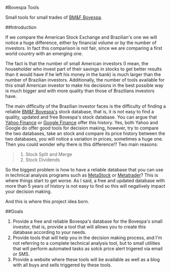 #Bovespa Tools

Small tools for small trades of [BM&F Bovespa](http://www.bmfbovespa.com.br/).

##Introduction

If we compare the American Stock Exchange and Brazilian's one we will notice a huge difference, either by financial volume or by the number of investors. In fact this comparison is not fair, since we are comparing a first world country with an emerging one.

The fact is that the number of small American investors (I mean, the householder who invest part of their savings in stocks to get better results than it would have if he left his money in the bank) is much larger than the number of Brazilian investors. Additionally, the number of tools available for this small American investor to make his decisions in the best possible way is much bigger and with more quality than those of Brazilians investors have.

The main difficulty of the Brazilian investor faces is the difficulty of finding a reliable [BM&F Bovespa's](http://www.bmfbovespa.com.br/) stock database, that is, it is not easy to find a quality, updated and free Bovespa's stock database. You can argue that [Yahoo Finance](http://finance.yahoo.com/) or [Google Finance](https://www.google.com/finance) offer this history. Yes, both Yahoo and Google do offer good tools for decision making, however, try to compare the two databases, take an stock and compare its price history between the two databases, you will notice a variation in prices, sometimes a huge one. Then you could wonder why there is this difference!? Two main reasons:
> 1. Stock Split and Merge
> 2. Stock Dividends

So the biggest problem is how to have a reliable database that you can use in technical analysis programs such as [MetaStock](http://www.metastock.com/) or [Metatrader](http://www.metatrader5.com/)? This is where things start to get worse. As I said, a free and updated database with more than 5 years of history is not easy to find so this will negatively impact your decision making.

And this is where this project idea born.

##Goals

1. Provide a free and reliable Bovespa's database for the Bovespa's small investor, that is, provide a tool that will allows you to create this database according to your needs.
2. Provide tools that will help you in the decision making process, and I'm not referring to a complete technical analysis tool, but to small utilities that will perform automated tasks as sotck price alert trigered via email or SMS.
3. Provide a website where these tools will be available as well as a blog with all buys and sells triggered by these tools.

